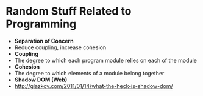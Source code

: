 # Random Stuff Related to Programming

- **Separation of Concern**  
 - Reduce coupling, increase cohesion
- **Coupling**
 - The degree to which each program module relies on each of the module
- **Cohesion**
 - The degree to which elements of a module belong together
- **Shadow DOM (Web)**
 - http://glazkov.com/2011/01/14/what-the-heck-is-shadow-dom/